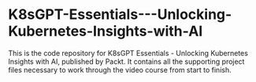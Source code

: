 # K8sGPT-Essentials---Unlocking-Kubernetes-Insights-with-AI
This is the code repository for K8sGPT Essentials - Unlocking Kubernetes Insights with AI, published by Packt. It contains all the supporting project files necessary to work through the video course from start to finish.
